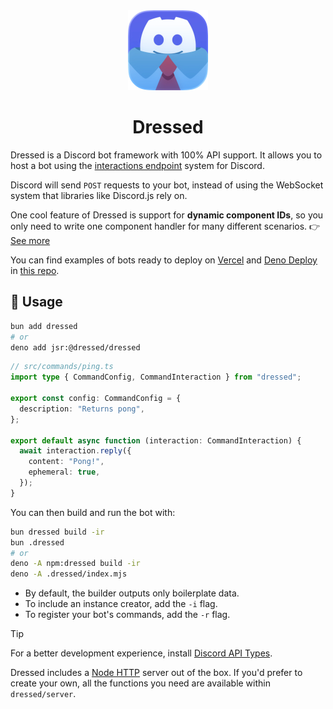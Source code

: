 <div align="center">
  <img src="https://raw.githubusercontent.com/Inbestigator/dressed/main/www/public/dressed.webp" alt="Dressed logo" width="128" />
  <h1>Dressed</h1>
</div>

Dressed is a Discord bot framework with 100% API support. It allows you to host a bot using the
[interactions endpoint](https://discord.com/developers/docs/interactions/overview#configuring-an-interactions-endpoint-url)
system for Discord.

Discord will send `POST` requests to your bot, instead of using the WebSocket system that libraries like Discord.js rely on.

One cool feature of Dressed is support for **dynamic component IDs**, so you only need to write one component handler for many different scenarios.
👉 [See more](https://dressed.vercel.app/docs/components#dynamic-component-ids)

You can find examples of bots ready to deploy on
[Vercel](https://vercel.com) and [Deno Deploy](https://deno.com/deploy) in
[this repo](https://github.com/Inbestigator/dressed-examples).

## 🚀 Usage

```bash
bun add dressed
# or
deno add jsr:@dressed/dressed
```

```ts
// src/commands/ping.ts
import type { CommandConfig, CommandInteraction } from "dressed";

export const config: CommandConfig = {
  description: "Returns pong",
};

export default async function (interaction: CommandInteraction) {
  await interaction.reply({
    content: "Pong!",
    ephemeral: true,
  });
}
```

You can then build and run the bot with:

```bash
bun dressed build -ir
bun .dressed
# or
deno -A npm:dressed build -ir
deno -A .dressed/index.mjs
```

- By default, the builder outputs only boilerplate data.
- To include an instance creator, add the `-i` flag.
- To register your bot's commands, add the `-r` flag.

> [!TIP]
> For a better development experience, install [Discord API Types](https://www.npmjs.com/package/discord-api-types).

Dressed includes a [Node HTTP](https://nodejs.org/api/http.html) server out of the box.
If you'd prefer to create your own, all the functions you need are available within `dressed/server`.
